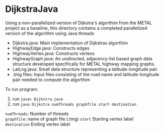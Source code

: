 # DijkstraJava
<p>Using a non-parallelized version of Dijkstra's algorthim from the METAL project as a baseline, this directory contains a completed parallelized version of the algorithm using Java threads</p>

<ul>
    <li>Dijkstra.java: Main implementation of Dijkstras algorthim </li>
    <li>HighwayEdge.java: Constructs edges</li>
    <li>HighwayVertex.java: Constructs vertexs</li>
    <li>HighwayGraph.java: An undirected, adjacency-list based graph data structure developed specifically for METAL highway mapping graphs.</li>
    <li>LatLng.java: Small data structure representing a latitude-longitude pair.</li>
    <li>.tmg files: Input files consisting of the road name and latitude-longitude pair needed to compute the algorthim</li>
</ul>

<p>To run program:</p>  

1) run `javac Dijkstra.java`  
2) run `java Dijkstra numThreads graphfile start destination`  

`numThreads`: Number of threads  
`graphfile`: name of graph file (.tmg)
`start` Starting vertex label  
`destination` Ending vertex label  

